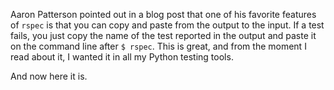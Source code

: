 Aaron Patterson pointed out in a blog post that one of his favorite features of `rspec` is that you can copy and paste from the output to the input. If a test fails, you just copy the name of the test reported in the output and paste it on the command line after `$ rspec`. This is great, and from the moment I read about it, I wanted it in all my Python testing tools.

And now here it is.
